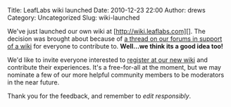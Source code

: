 Title: LeafLabs wiki launched
Date: 2010-12-23 22:00
Author: drews
Category: Uncategorized
Slug: wiki-launched

We've just launched our own wiki at [http://wiki.leaflabs.com][]. The decision
was brought about because of [a thread on our forums in support of a wiki][]
for everyone to contribute to. **Well...we think its a good idea too!**

We'd like to invite everyone interested to [register at our new wiki][] and
contribute their experiences. It's a free-for-all at the moment, but we may
nominate a few of our more helpful community members to be moderators in the
near future.

Thank you for the feedback, and remember to *edit responsibly*.

  [http://wiki.leaflabs.com]: http://wiki.leaflabs.com
  [a thread on our forums in support of a wiki]: http://forums.leaflabs.com/topic.php?id=576#post-3147
  [register at our new wiki]: http://wiki.leaflabs.com/index.php?title=Special:UserLogin&type=signup&returnto=Main_Page
